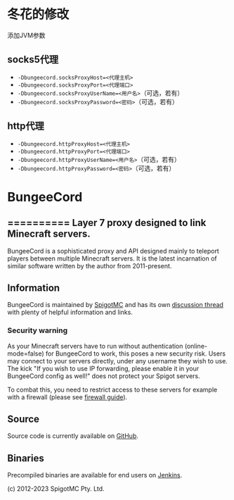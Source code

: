 # 冬花的修改
添加JVM参数

## socks5代理
* `-Dbungeecord.socksProxyHost=<代理主机>`
* `-Dbungeecord.socksProxyPort=<代理端口>`
* `-Dbungeecord.socksProxyUserName=<用户名>`（可选，若有）
* `-Dbungeecord.socksProxyPassword=<密码>`（可选，若有）

## http代理
* `-Dbungeecord.httpProxyHost=<代理主机>`
* `-Dbungeecord.httpProxyPort=<代理端口>`
* `-Dbungeecord.httpProxyUserName=<用户名>`（可选，若有）
* `-Dbungeecord.httpProxyPassword=<密码>`（可选，若有）

# BungeeCord
==========
Layer 7 proxy designed to link Minecraft servers.
--------------------------------------------------

BungeeCord is a sophisticated proxy and API designed mainly to teleport players between multiple Minecraft servers. It is the latest incarnation of similar software written by the author from 2011-present.

Information
-----------
BungeeCord is maintained by [SpigotMC](https://www.spigotmc.org/) and has its own [discussion thread](https://www.spigotmc.org/go/bungeecord) with plenty of helpful information and links.

### Security warning

As your Minecraft servers have to run without authentication (online-mode=false) for BungeeCord to work, this poses a new security risk. Users may connect to your servers directly, under any username they wish to use. The kick "If you wish to use IP forwarding, please enable it in your BungeeCord config as well!" does not protect your Spigot servers.

To combat this, you need to restrict access to these servers for example with a firewall (please see [firewall guide](https://www.spigotmc.org/wiki/firewall-guide/)).

Source
------
Source code is currently available on [GitHub](https://www.spigotmc.org/go/bungeecord-git).

Binaries
--------
Precompiled binaries are available for end users on [Jenkins](https://www.spigotmc.org/go/bungeecord-dl).

(c) 2012-2023 SpigotMC Pty. Ltd.
